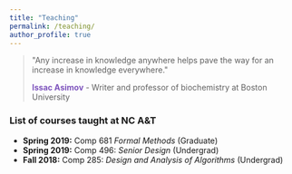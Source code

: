 ```yaml
---
title: "Teaching"
permalink: /teaching/
author_profile: true
---
```


> "Any increase in knowledge anywhere helps pave the way for an increase in knowledge everywhere."
>
><font color = #7e54bd><b>Issac Asimov</b></font> - Writer and professor of biochemistry at Boston University 

### List of courses taught at NC A&T

* **Spring 2019:** Comp 681 *Formal Methods* (Graduate)
* **Spring 2019:** Comp 496: *Senior Design* (Undergrad)
* **Fall 2018:** Comp 285: *Design and Analysis of Algorithms* (Undergrad)
